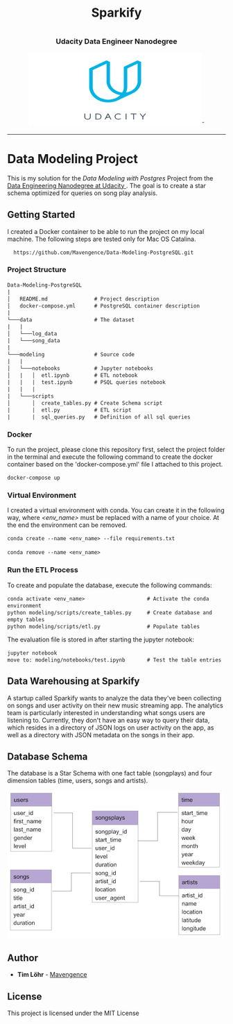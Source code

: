  <div style="border-bottom:none;">
<div align="center">
<h1>Sparkify<h1>
<h3>Udacity Data Engineer Nanodegree</h3>
<img src="Udacity_logo.png" width="400" height="170">˘
<hr>
</div>
</div>

# Data Modeling Project

This is my solution for the *Data Modeling with Postgres* Project from the [Data Engineering Nanodegree at Udacity ](https://eu.udacity.com/course/data-engineer-nanodegree--nd027). The goal is to create a star schema optimized for queries on song play analysis.

## Getting Started

I created a Docker container to be able to run the project on my local machine. The following steps are tested only for Mac OS Catalina.

```
  https://github.com/Mavengence/Data-Modeling-PostgreSQL.git
```

### Project Structure
```
Data-Modeling-PostgreSQL
|
│   README.md               # Project description
│   docker-compose.yml      # PostgreSQL container description   
|
└───data                    # The dataset
|   |               
│   └───log_data
|   └───song_data
|
└───modeling                # Source code
|   |               
│   └───notebooks           # Jupyter notebooks
│   |   │  etl.ipynb        # ETL notebook
|   |   |  test.ipynb       # PSQL queries notebook
|   |   |
|   └───scripts
│       │  create_tables.py # Create Schema script
|       |  etl.py           # ETL script
|       |  sql_queries.py   # Definition of all sql queries
```

### Docker

To run the project, please clone this repository first, select the project folder in the terminal and execute the following command to create the docker container based on the 'docker-compose.yml' file I attached to this project.

```
docker-compose up
```

### Virtual Environment

I created a virtual environment with conda. You can create it in the following way, where *<env_name>* must be replaced with a name of your choice. At the end the environment can be removed.

```
conda create --name <env_name> --file requirements.txt

conda remove --name <env_name>
```

### Run the ETL Process

To create and populate the database, execute the following commands:

```
conda activate <env_name>                    # Activate the conda environment
python modeling/scripts/create_tables.py     # Create database and empty tables
python modeling/scripts/etl.py               # Populate tables
```

The evaluation file is stored in after starting the jupyter notebook:
```
jupyter notebook
move to: modeling/notebooks/test.ipynb       # Test the table entries         
```

## Data Warehousing at Sparkify

A startup called Sparkify wants to analyze the data they've been collecting on songs and user activity on their new music streaming app. The analytics team is particularly interested in understanding what songs users are listening to. Currently, they don't have an easy way to query their data, which resides in a directory of JSON logs on user activity on the app, as well as a directory with JSON metadata on the songs in their app.

## Database Schema

The database is a Star Schema with one fact table (songplays) and four dimension tables (time, users, songs and artists).

![Database schema](star_schema.jpg)




## Author

* **Tim Löhr** - [Mavengence](https://github.com/mavengence)

## License

This project is licensed under the MIT License
